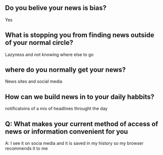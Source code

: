 ## Do you belive your news is bias?

Yes

## What is stopping you from finding news outside of your normal circle?

Lazyness and not knowing where else to go

## where do you normally get your news?

News sites and social media

## How can we build news in to your daily habbits?

notificatoins of a mix of headlines throught the day

## Q: What makes your current method of access of news or information convenient for you

A: I see it on socia media and it is saved in my history so my browser recommends it to me

